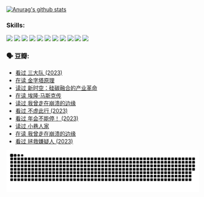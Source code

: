 
[![Anurag's github stats](https://github-readme-stats.vercel.app/api?username=w940853815)](https://github.com/anuraghazra/github-readme-stats)

### Skills:

<code><img height="32" src="https://cdn.jsdelivr.net/npm/simple-icons@v5/icons/python.svg"></code>
<code><img height="32" src="https://cdn.jsdelivr.net/npm/simple-icons@v5/icons/javascript.svg"></code>
<code><img height="32" src="https://cdn.jsdelivr.net/npm/simple-icons@v5/icons/django.svg"></code>
<code><img height="32" src="https://cdn.jsdelivr.net/npm/simple-icons@v5/icons/flask.svg"></code>
<code><img height="32" src="https://cdn.jsdelivr.net/npm/simple-icons@v5/icons/vuetify.svg"></code>
<code><img height="32" src="https://cdn.jsdelivr.net/npm/simple-icons@v5/icons/git.svg"></code>
<code><img height="32" src="https://cdn.jsdelivr.net/npm/simple-icons@v5/icons/docker.svg"></code>
<code><img height="32" src="https://cdn.jsdelivr.net/npm/simple-icons@v5/icons/postgresql.svg"></code>
<code><img height="32" src="https://cdn.jsdelivr.net/npm/simple-icons@v5/icons/elasticsearch.svg"></code>
<code><img height="32" src="https://cdn.jsdelivr.net/npm/simple-icons@v5/icons/macos.svg"></code>
<code><img height="32" src="https://cdn.jsdelivr.net/npm/simple-icons@v5/icons/linux.svg"></code>

### 🗣 豆瓣:

<!-- DOUBAN-ACTIVITIES:START -->
- [看过 三大队‎ (2023)](https://www.douban.com/people/136069238/status/4510323325/?_i=07552835)
- [在读 金字塔原理](https://www.douban.com/people/136069238/status/4507497587/?_i=07552835)
- [读过 新时空：硅碳融合的产业革命](https://www.douban.com/people/136069238/status/4506659177/?_i=07552835)
- [在读 埃隆·马斯克传](https://www.douban.com/people/136069238/status/4500417190/?_i=07552835)
- [读过 我曾走在崩溃的边缘](https://www.douban.com/people/136069238/status/4500416754/?_i=07552835)
- [看过 不虚此行‎ (2023)](https://www.douban.com/people/136069238/status/4499973052/?_i=07552835)
- [看过 年会不能停！‎ (2023)](https://www.douban.com/people/136069238/status/4498582002/?_i=07552835)
- [读过 小巷人家](https://www.douban.com/people/136069238/status/4489290935/?_i=07552835)
- [在读 我曾走在崩溃的边缘](https://www.douban.com/people/136069238/status/4489290559/?_i=07552835)
- [看过 拯救嫌疑人‎ (2023)](https://www.douban.com/people/136069238/status/4477421513/?_i=07552835)
<!-- DOUBAN-ACTIVITIES:END -->


![Snake animation](https://raw.githubusercontent.com/w940853815/w940853815/output/github-contribution-grid-snake.svg)

<!--
**w940853815/w940853815** is a ✨ _special_ ✨ repository because its `README.md` (this file) appears on your GitHub profile.

Here are some ideas to get you started:

- 🔭 I’m currently working on ...
- 🌱 I’m currently learning ...
- 👯 I’m looking to collaborate on ...
- 🤔 I’m looking for help with ...
- 💬 Ask me about ...
- 📫 How to reach me: ...
- 😄 Pronouns: ...
- ⚡ Fun fact: ...
-->
